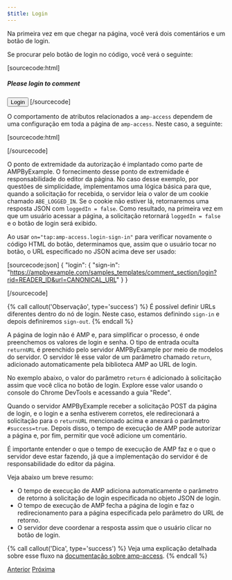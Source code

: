 ```yaml
---
$title: Login
---
```


Na primeira vez em que chegar na página, você verá dois comentários e um botão de login.

<amp-img src="/static/img/login-button.png" alt="Botão de login" height="290" width="300"></amp-img>

Se procurar pelo botão de login no código, você verá o seguinte:

[sourcecode:html]
<span amp-access="NOT loggedIn" role="button" tabindex="0" amp-access-hide>
  <h5>Please login to comment</h5>
  <button on="tap:amp-access.login-sign-in" class="button-primary comment-button">Login</button>
</span>
[/sourcecode]

O comportamento de atributos relacionados a `amp-access` dependem de uma configuração em toda a página de `amp-access`. Neste caso, a seguinte:

[sourcecode:html]
<script id="amp-access" type="application/json">
  {
    "authorization": "https://ampbyexample.com/samples_templates/comment_section/authorization?rid=READER_ID&url=CANONICAL_URL&ref=DOCUMENT_REFERRER&_=RANDOM",
    "noPingback": "true",
    "login": {
      "sign-in": "https://ampbyexample.com/samples_templates/comment_section/login?rid=READER_ID&url=CANONICAL_URL",
      "sign-out": "https://ampbyexample.com/samples_templates/comment_section/logout"
    },
    "authorizationFallbackResponse": {
      "error": true,
      "loggedIn": false
    }
  }
</script>
[/sourcecode]

O ponto de extremidade da autorização é implantado como parte de AMPByExample. O fornecimento desse ponto de extremidade é responsabilidade do editor da página. No caso desse exemplo, por questões de simplicidade, implementamos uma lógica básica para que, quando a solicitação for recebida, o servidor leia o valor de um cookie chamado `ABE_LOGGED_IN`. Se o cookie não estiver lá, retornaremos uma resposta JSON com `loggedIn = false`. Como resultado, na primeira vez em que um usuário acessar a página, a solicitação retornará `loggedIn = false` e o botão de login será exibido.

Ao usar `on="tap:amp-access.login-sign-in"` para verificar novamente o código HTML do botão, determinamos que, assim que o usuário tocar no botão, o URL especificado no JSON acima deve ser usado:

[sourcecode:json]
{
    "login": {
    "sign-in": "https://ampbyexample.com/samples_templates/comment_section/login?rid=READER_ID&url=CANONICAL_URL"
  }
}

[/sourcecode]

{% call callout('Observação', type='success') %}
É possível definir URLs diferentes dentro do nó de login. Neste caso, estamos definindo `sign-in` e depois definiremos `sign-out`.
{% endcall %}

A página de login não é AMP e, para simplificar o processo, é onde preenchemos os valores de login e senha. O tipo de entrada oculta `returnURL` é preenchido pelo servidor AMPByExample por meio de modelos do servidor. O servidor lê esse valor de um parâmetro chamado `return`, adicionado automaticamente pela biblioteca AMP ao URL de login.

No exemplo abaixo, o valor do parâmetro `return` é adicionado à solicitação assim que você clica no botão de login. Explore esse valor usando o console do Chrome DevTools e acessando a guia "Rede".

<amp-img src="/static/img/return-parameter.png" alt="Return parameter" height="150" width="600"></amp-img>


Quando o servidor AMPByExample receber a solicitação POST da página de login, e o login e a senha estiverem corretos, ele redirecionará a solicitação para o `returnURL` mencionado acima e anexará o parâmetro `#success=true`. Depois disso, o tempo de execução de AMP pode autorizar a página e, por fim, permitir que você adicione um comentário.

É importante entender o que o tempo de execução de AMP faz e o que o servidor deve estar fazendo, já que a implementação do servidor é de responsabilidade do editor da página.

Veja abaixo um breve resumo:

- O tempo de execução de AMP adiciona automaticamente o parâmetro de retorno à solicitação de login especificada no objeto JSON de login.
- O tempo de execução de AMP fecha a página de login e faz o redirecionamento para a página especificada pelo parâmetro do URL de retorno.
- O servidor deve coordenar a resposta assim que o usuário clicar no botão de login.

{% call callout('Dica', type='success') %}
Veja uma explicação detalhada sobre esse fluxo na [documentação sobre amp-access](/pt_br/docs/reference/components/amp-access#login-flow).
{% endcall %}

<div class="prev-next-buttons">
  <a class="button prev-button" href="/pt_br/docs/interaction_dynamic/login_requiring.html"><span class="arrow-prev">Anterior</span></a>
  <a class="button next-button" href="/pt_br/docs/interaction_dynamic/login_requiring/add_comment.html"><span class="arrow-next">Próxima</span></a>
</div>
